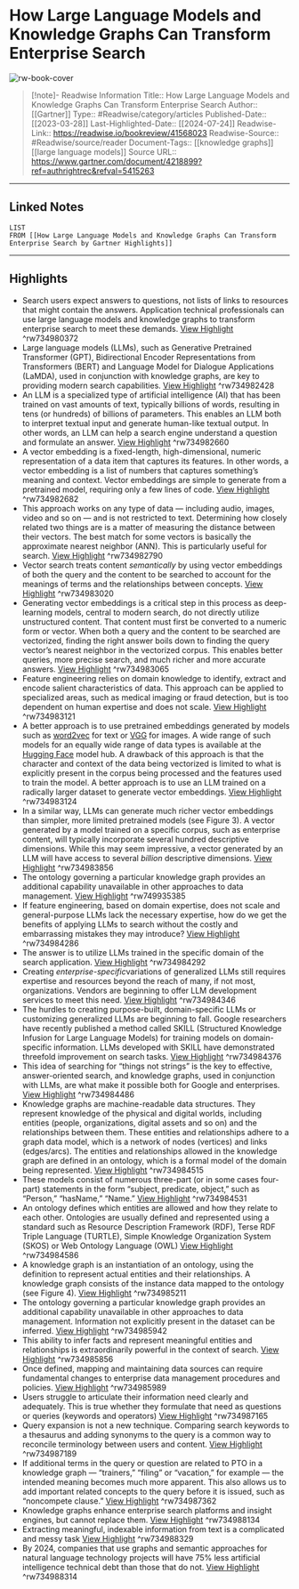 # How Large Language Models and Knowledge Graphs Can Transform Enterprise Search

![rw-book-cover](https://emtemp.gcom.cloud/ngw/globalassets/gartner-tile.jpg)
<br>
>[!note]- Readwise Information
>Title:: How Large Language Models and Knowledge Graphs Can Transform Enterprise Search
>Author:: [[Gartner]]
>Type:: #Readwise/category/articles
>Published-Date:: [[2023-03-28]]
>Last-Highlighted-Date:: [[2024-07-24]]
>Readwise-Link:: https://readwise.io/bookreview/41568023
>Readwise-Source:: #Readwise/source/reader
>Document-Tags:: [[knowledge graphs]] [[large language models]] 
>Source URL:: https://www.gartner.com/document/4218899?ref=authrightrec&refval=5415263
--- 

## Linked Notes
```dataview
LIST
FROM [[How Large Language Models and Knowledge Graphs Can Transform Enterprise Search by Gartner Highlights]]
```

---

## Highlights
- Search users expect answers to questions, not lists of links to resources that might contain the answers. Application technical professionals can use large language models and knowledge graphs to transform enterprise search to meet these demands. [View Highlight](https://readwise.io/open/734980372) ^rw734980372
- Large language models (LLMs), such as Generative Pretrained Transformer (GPT), Bidirectional Encoder Representations from Transformers (BERT) and Language Model for Dialogue Applications (LaMDA), used in conjunction with knowledge graphs, are key to providing modern search capabilities. [View Highlight](https://readwise.io/open/734982428) ^rw734982428
- An LLM is a specialized type of artificial intelligence (AI) that has been trained on vast amounts of text, typically billions of words, resulting in tens (or hundreds) of billions of parameters. This enables an LLM both to interpret textual input and generate human-like textual output. In other words, an LLM can help a search engine understand a question and formulate an answer. [View Highlight](https://readwise.io/open/734982660) ^rw734982660
- A vector embedding is a fixed-length, high-dimensional, numeric representation of a data item that captures its features. In other words, a vector embedding is a list of numbers that captures something’s meaning and context. Vector embeddings are simple to generate from a pretrained model, requiring only a few lines of code. [View Highlight](https://readwise.io/open/734982682) ^rw734982682
- This approach works on any type of data — including audio, images, video and so on — and is not restricted to text. Determining how closely related two things are is a matter of measuring the distance between their vectors. The best match for some vectors is basically the approximate nearest neighbor (ANN). This is particularly useful for search. [View Highlight](https://readwise.io/open/734982790) ^rw734982790
- Vector search treats content *semantically* by using vector embeddings of both the query and the content to be searched to account for the meanings of terms and the relationships between concepts. [View Highlight](https://readwise.io/open/734983020) ^rw734983020
- Generating vector embeddings is a critical step in this process as deep-learning models, central to modern search, do not directly utilize unstructured content. That content must first be converted to a numeric form or vector. When both a query and the content to be searched are vectorized, finding the right answer boils down to finding the query vector’s nearest neighbor in the vectorized corpus. This enables better queries, more precise search, and much richer and more accurate answers. [View Highlight](https://readwise.io/open/734983065) ^rw734983065
- Feature engineering relies on domain knowledge to identify, extract and encode salient characteristics of data. This approach can be applied to specialized areas, such as medical imaging or fraud detection, but is too dependent on human expertise and does not scale. [View Highlight](https://readwise.io/open/734983121) ^rw734983121
- A better approach is to use pretrained embeddings generated by models such as [word2vec](https://arxiv.org/abs/1301.3781) for text or [VGG](https://arxiv.org/abs/1409.1556) for images. A wide range of such models for an equally wide range of data types is available at the [Hugging Face](https://huggingface.co/models) model hub. A drawback of this approach is that the character and context of the data being vectorized is limited to what is explicitly present in the corpus being processed and the features used to train the model. A better approach is to use an LLM trained on a radically larger dataset to generate vector embeddings. [View Highlight](https://readwise.io/open/734983124) ^rw734983124
- In a similar way, LLMs can generate much richer vector embeddings than simpler, more limited pretrained models (see Figure 3). A vector generated by a model trained on a specific corpus, such as enterprise content, will typically incorporate several hundred descriptive dimensions. While this may seem impressive, a vector generated by an LLM will have access to several *billion* descriptive dimensions. [View Highlight](https://readwise.io/open/734983856) ^rw734983856
- The ontology governing a particular knowledge graph provides an additional capability unavailable in other approaches to data management. [View Highlight](https://readwise.io/open/749935385) ^rw749935385
- If feature engineering, based on domain expertise, does not scale and general-purpose LLMs lack the necessary expertise, how do we get the benefits of applying LLMs to search without the costly and embarrassing mistakes they may introduce? [View Highlight](https://readwise.io/open/734984286) ^rw734984286
- The answer is to utilize LLMs trained in the specific domain of the search application. [View Highlight](https://readwise.io/open/734984292) ^rw734984292
- Creating *enterprise-specific*variations of generalized LLMs still requires expertise and resources beyond the reach of many, if not most, organizations. Vendors are beginning to offer LLM development services to meet this need. [View Highlight](https://readwise.io/open/734984346) ^rw734984346
- The hurdles to creating purpose-built, domain-specific LLMs or customizing generalized LLMs are beginning to fall. Google researchers have recently published a method called SKILL (Structured Knowledge Infusion for Large Language Models) for training models on domain-specific information. LLMs developed with SKILL have demonstrated threefold improvement on search tasks. [View Highlight](https://readwise.io/open/734984376) ^rw734984376
- This idea of searching for “things not strings” is the key to effective, answer-oriented search, and knowledge graphs, used in conjunction with LLMs, are what make it possible both for Google and enterprises. [View Highlight](https://readwise.io/open/734984486) ^rw734984486
- Knowledge graphs are machine-readable data structures. They represent knowledge of the physical and digital worlds, including entities (people, organizations, digital assets and so on) and the relationships between them. These entities and relationships adhere to a graph data model, which is a network of nodes (vertices) and links (edges/arcs). The entities and relationships allowed in the knowledge graph are defined in an ontology, which is a formal model of the domain being represented. [View Highlight](https://readwise.io/open/734984515) ^rw734984515
- These models consist of numerous three-part (or in some cases four-part) statements in the form “subject, predicate, object,” such as “Person,” “hasName,” “Name.” [View Highlight](https://readwise.io/open/734984531) ^rw734984531
- An ontology defines which entities are allowed and how they relate to each other. Ontologies are usually defined and represented using a standard such as Resource Description Framework (RDF), Terse RDF Triple Language (TURTLE), Simple Knowledge Organization System (SKOS) or Web Ontology Language (OWL) [View Highlight](https://readwise.io/open/734984586) ^rw734984586
- A knowledge graph is an instantiation of an ontology, using the definition to represent actual entities and their relationships. A knowledge graph consists of the instance data mapped to the ontology (see Figure 4). [View Highlight](https://readwise.io/open/734985211) ^rw734985211
- The ontology governing a particular knowledge graph provides an additional capability unavailable in other approaches to data management. Information not explicitly present in the dataset can be inferred. [View Highlight](https://readwise.io/open/734985942) ^rw734985942
- This ability to infer facts and represent meaningful entities and relationships is extraordinarily powerful in the context of search. [View Highlight](https://readwise.io/open/734985856) ^rw734985856
- Once defined, mapping and maintaining data sources can require fundamental changes to enterprise data management procedures and policies. [View Highlight](https://readwise.io/open/734985989) ^rw734985989
- Users struggle to articulate their information need clearly and adequately. This is true whether they formulate that need as questions or queries (keywords and operators) [View Highlight](https://readwise.io/open/734987165) ^rw734987165
- Query expansion is not a new technique. Comparing search keywords to a thesaurus and adding synonyms to the query is a common way to reconcile terminology between users and content. [View Highlight](https://readwise.io/open/734987189) ^rw734987189
- If additional terms in the query or question are related to PTO in a knowledge graph — “trainers,” “filing” or “vacation,” for example — the intended meaning becomes much more apparent. This also allows us to add important related concepts to the query before it is issued, such as “noncompete clause.” [View Highlight](https://readwise.io/open/734987362) ^rw734987362
- Knowledge graphs enhance enterprise search platforms and insight engines, but cannot replace them. [View Highlight](https://readwise.io/open/734988134) ^rw734988134
- Extracting meaningful, indexable information from text is a complicated and messy task [View Highlight](https://readwise.io/open/734988329) ^rw734988329
- By 2024, companies that use graphs and semantic approaches for natural language technology projects will have 75% less artificial intelligence technical debt than those that do not. [View Highlight](https://readwise.io/open/734988314) ^rw734988314
